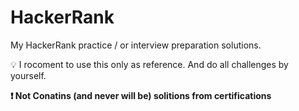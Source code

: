 # HackerRank

My HackerRank practice / or interview preparation solutions.

:bulb: I rocoment to use this only as reference. And do all challenges by yourself.

**:exclamation: Not Conatins (and never will be) solitions from certifications**
